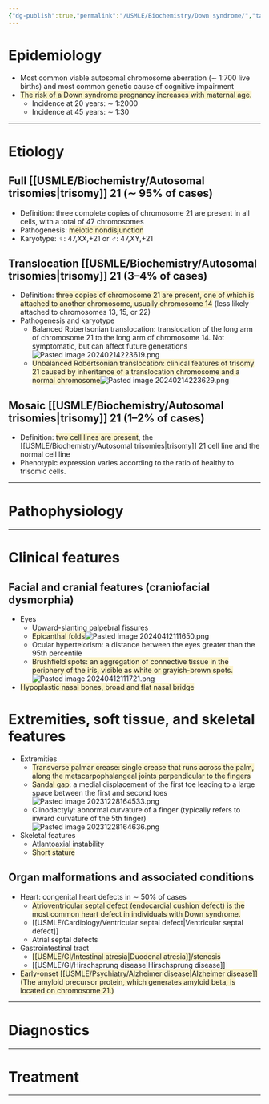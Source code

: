 ```yaml
---
{"dg-publish":true,"permalink":"/USMLE/Biochemistry/Down syndrome/","tags":["t1"]}
---
```


# Epidemiology
- Most common viable autosomal chromosome aberration (∼ 1:700 live births) and most common genetic cause of cognitive impairment
- <span style="background:rgba(240, 200, 0, 0.2)">The risk of a Down syndrome pregnancy increases with maternal age.</span>
	- Incidence at 20 years: ∼ 1:2000
	- Incidence at 45 years: ∼ 1:30

---
# Etiology
## Full [[USMLE/Biochemistry/Autosomal trisomies\|trisomy]] 21 (∼ 95% of cases)
- Definition: three complete copies of chromosome 21 are present in all cells, with a total of 47 chromosomes
- Pathogenesis: <span style="background:rgba(240, 200, 0, 0.2)">meiotic nondisjunction</span>
- Karyotype: ♀: 47,XX,+21 or ♂: 47,XY,+21
## Translocation [[USMLE/Biochemistry/Autosomal trisomies\|trisomy]] 21 (3–4% of cases)
- Definition: <span style="background:rgba(240, 200, 0, 0.2)">three copies of chromosome 21 are present, one of which is attached to another chromosome, usually chromosome 14</span> (less likely attached to chromosomes 13, 15, or 22)
- Pathogenesis and karyotype
	- Balanced Robertsonian translocation: translocation of the long arm of chromosome 21 to the long arm of chromosome 14. Not symptomatic, but can affect future generations![Pasted image 20240214223619.png](/img/user/appendix/Pasted%20image%2020240214223619.png)
	- <span style="background:rgba(240, 200, 0, 0.2)">Unbalanced Robertsonian translocation: clinical features of trisomy 21 caused by inheritance of a translocation chromosome and a normal chromosome</span>![Pasted image 20240214223629.png](/img/user/appendix/Pasted%20image%2020240214223629.png)
## Mosaic [[USMLE/Biochemistry/Autosomal trisomies\|trisomy]] 21 (1–2% of cases)
- Definition: <span style="background:rgba(240, 200, 0, 0.2)">two cell lines are present</span>, the [[USMLE/Biochemistry/Autosomal trisomies\|trisomy]] 21 cell line and the normal cell line
- Phenotypic expression varies according to the ratio of healthy to trisomic cells.

---
# Pathophysiology


---
# Clinical features
## Facial and cranial features (craniofacial dysmorphia)
- Eyes
	- Upward-slanting palpebral fissures
	- <span style="background:rgba(240, 200, 0, 0.2)">Epicanthal folds</span>![Pasted image 20240412111650.png](/img/user/appendix/Pasted%20image%2020240412111650.png)
	- Ocular hypertelorism: a distance between the eyes greater than the 95th percentile
	- <span style="background:rgba(240, 200, 0, 0.2)">Brushfield spots: an aggregation of connective tissue in the periphery of the iris, visible as white or grayish-brown spots.</span>![Pasted image 20240412111721.png](/img/user/appendix/Pasted%20image%2020240412111721.png)
- <span style="background:rgba(240, 200, 0, 0.2)">Hypoplastic nasal bones, broad and flat nasal bridge</span>
# Extremities, soft tissue, and skeletal features
- Extremities
	- <span style="background:rgba(240, 200, 0, 0.2)">Transverse palmar crease: single crease that runs across the palm, along the metacarpophalangeal joints perpendicular to the fingers </span>
	- <span style="background:rgba(240, 200, 0, 0.2)">Sandal gap</span>: a medial displacement of the first toe leading to a large space between the first and second toes ![Pasted image 20231228164533.png](/img/user/appendix/Pasted%20image%2020231228164533.png)
	- Clinodactyly: abnormal curvature of a finger (typically refers to inward curvature of the 5th finger)![Pasted image 20231228164636.png](/img/user/appendix/Pasted%20image%2020231228164636.png)
- Skeletal features
	- Atlantoaxial instability
	- <span style="background:rgba(240, 200, 0, 0.2)">Short stature</span>
## Organ malformations and associated conditions
- Heart: congenital heart defects in ∼ 50% of cases 
	- <span style="background:rgba(240, 200, 0, 0.2)">Atrioventricular septal defect (endocardial cushion defect) is the most common heart defect in individuals with Down syndrome.</span>
	- [[USMLE/Cardiology/Ventricular septal defect\|Ventricular septal defect]]
	- Atrial septal defects
- Gastrointestinal tract
	- <span style="background:rgba(240, 200, 0, 0.2)">[[USMLE/GI/Intestinal atresia\|Duodenal atresia]]/stenosis</span>
	- [[USMLE/GI/Hirschsprung disease\|Hirschsprung disease]]
- <span style="background:rgba(240, 200, 0, 0.2)">Early-onset [[USMLE/Psychiatry/Alzheimer disease\|Alzheimer disease]] (The amyloid precursor protein, which generates amyloid beta, is located on chromosome 21.)</span>

---
# Diagnostics


---
# Treatment


---
